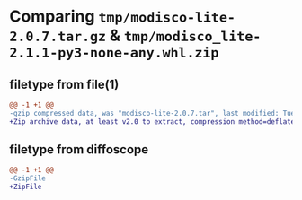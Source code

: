 # Comparing `tmp/modisco-lite-2.0.7.tar.gz` & `tmp/modisco_lite-2.1.1-py3-none-any.whl.zip`

## filetype from file(1)

```diff
@@ -1 +1 @@
-gzip compressed data, was "modisco-lite-2.0.7.tar", last modified: Tue Mar  7 05:30:55 2023, max compression
+Zip archive data, at least v2.0 to extract, compression method=deflate
```

## filetype from diffoscope

```diff
@@ -1 +1 @@
-GzipFile
+ZipFile
```

